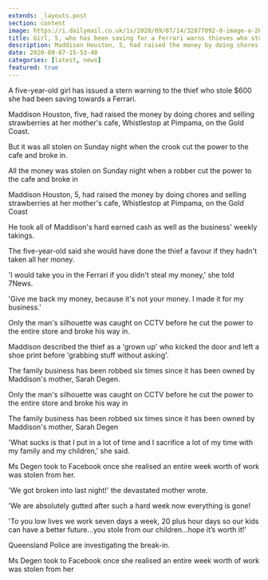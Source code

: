 ```yaml
---
extends: _layouts.post
section: content
image: https://i.dailymail.co.uk/1s/2020/09/07/14/32877092-0-image-a-269_1599486023626.jpg 
title: Girl, 5, who has been saving for a Ferrari warns thieves who stole $600 after breaking into cafe  
description: Maddison Houston, 5, had raised the money by doing chores and selling strawberries at her mothers cafe, Whistlestop at Pimpana, on the Gold Coast. 
date: 2020-09-07-15-53-40 
categories: [latest, news] 
featured: true 
--- 
```

A five-year-old girl has issued a stern warning to the thief who stole $600 she had been saving towards a Ferrari.

Maddison Houston, five, had raised the money by doing chores and selling strawberries at her mother's cafe, Whistlestop at Pimpama, on the Gold Coast. 

But it was all stolen on Sunday night when the crook cut the power to the cafe and broke in.

All the money was stolen on Sunday night when a robber cut the power to the cafe and broke in

Maddison Houston, 5, had raised the money by doing chores and selling strawberries at her mother's cafe, Whistlestop at Pimpama, on the Gold Coast

He took all of Maddison's hard earned cash as well as the business' weekly takings.

The five-year-old said she would have done the thief a favour if they hadn't taken all her money. 

'I would take you in the Ferrari if you didn't steal my money,' she told 7News.

'Give me back my money, because it's not your money. I made it for my business.'

Only the man's silhouette was caught on CCTV before he cut the power to the entire store and broke his way in.

Maddison described the thief as a 'grown up' who kicked the door and left a shoe print before 'grabbing stuff without asking'.

The family business has been robbed six times since it has been owned by Maddison's mother, Sarah Degen.

Only the man's silhouette was caught on CCTV before he cut the power to the entire store and broke his way in

The family business has been robbed six times since it has been owned by Maddison's mother, Sarah Degen

'What sucks is that I put in a lot of time and I sacrifice a lot of my time with my family and my children,' she said.

Ms Degen took to Facebook once she realised an entire week worth of work was stolen from her.

'We got broken into last night!' the devastated mother wrote. 

'We are absolutely gutted after such a hard week now everything is gone!

'To you low lives we work seven days a week, 20 plus hour days so our kids can have a better future...you stole from our children...hope it’s worth it!' 

Queensland Police are investigating the break-in. 

Ms Degen took to Facebook once she realised an entire week worth of work was stolen from her

